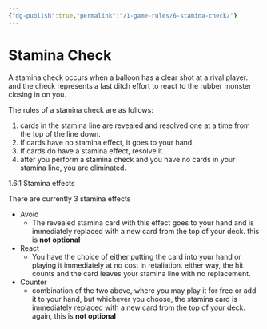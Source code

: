 ```yaml
---
{"dg-publish":true,"permalink":"/1-game-rules/6-stamina-check/"}
---
```


# Stamina Check

A stamina check occurs when a balloon has a clear shot at a rival player. and the check represents a last ditch effort to react to the rubber monster closing in on you.

The rules of a stamina check are as follows:
1. cards in the stamina line are revealed and resolved one at a time from the top of the line down.
2. If cards have no stamina effect, it goes to your hand.
3. If cards do have a stamina effect, resolve it.
4. after you perform a stamina check and you have no cards in your stamina line, you are eliminated.

1.6.1 Stamina effects

There are currently 3 stamina effects

- Avoid
	- The revealed stamina card with this effect goes to your hand and is immediately replaced with a new card from the top of your deck. this is **not optional**
- React
	- You have the choice of either putting the card into your hand or playing it immediately at no cost in retaliation. either way, the hit counts and the card leaves your stamina line with no replacement.
- Counter
	- combination of the two above, where you may play it for free or add it to your hand, but whichever you choose, the stamina card is immediately replaced with a new card from the top of your deck. again, this is **not optional**